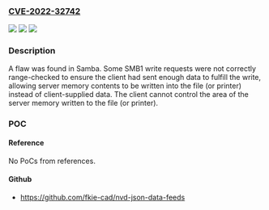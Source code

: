 ### [CVE-2022-32742](https://cve.mitre.org/cgi-bin/cvename.cgi?name=CVE-2022-32742)
![](https://img.shields.io/static/v1?label=Product&message=samba&color=blue)
![](https://img.shields.io/static/v1?label=Version&message=Versions%20prior%20to%20samba%204.16.4%2C%20samba%204.15.9%2C%20samba%204.14.14%20&color=brightgreen)
![](https://img.shields.io/static/v1?label=Vulnerability&message=CWE-200&color=brightgreen)

### Description

A flaw was found in Samba. Some SMB1 write requests were not correctly range-checked to ensure the client had sent enough data to fulfill the write, allowing server memory contents to be written into the file (or printer) instead of client-supplied data. The client cannot control the area of the server memory written to the file (or printer).

### POC

#### Reference
No PoCs from references.

#### Github
- https://github.com/fkie-cad/nvd-json-data-feeds

